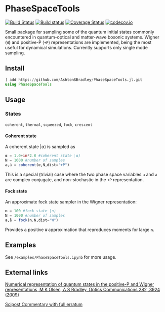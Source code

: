 # PhaseSpaceTools

[![Build Status](https://travis-ci.org/AshtonSBradley/PhaseSpaceTools.jl.svg?branch=master)](https://travis-ci.org/AshtonSBradley/PhaseSpaceTools.jl)
[![Build status](https://ci.appveyor.com/api/projects/status/t6i7kdnpffgnq6pg?svg=true)](https://ci.appveyor.com/project/AshtonSBradley/phasespacetools-jl)
[![Coverage Status](https://coveralls.io/repos/AshtonSBradley/PhaseSpaceTools.jl/badge.svg?branch=master&service=github)](https://coveralls.io/github/AshtonSBradley/PhaseSpaceTools.jl?branch=master)
[![codecov.io](http://codecov.io/github/AshtonSBradley/PhaseSpaceTools.jl/coverage.svg?branch=master)](http://codecov.io/github/AshtonSBradley/PhaseSpaceTools.jl?branch=master)

Small package for sampling some of the quantum initial states commonly encountered in quantum-optical and matter-wave bosonic systems. Wigner (`W`) and positive-P (`+P`) representations are implemented, being the most useful for dynamical simulations. Currently supports only single mode sampling.

## Install

```julia
] add https://github.com/AshtonSBradley/PhaseSpaceTools.jl.git
using PhaseSpaceTools
```

## Usage

### States
`coherent`, `thermal`, `squeezed`, `fock`, `crescent`

#### Coherent state
A coherent state |α⟩ is sampled as
```julia
α = 1.0+im*2.0 #coherent state |α⟩
N = 1000 #number of samples
a,ā = coherent(α,N,dist="+P")
```
This is a special (trivial) case where the two phase space variables `a` and `ā` are complex conjugate, and non-stochastic in the `+P` representation.

#### Fock state
An approximate fock state sampler in the Wigner representation:
```julia
n = 100 #fock state |n⟩
N = 1000 #number of samples
a,ā = fock(n,N,dist="W")
```
Provides a positive `W` approximation that reproduces moments for large `n`.

## Examples

See  `/examples/PhaseSpaceTools.ipynb` for more usage.

## External links
[Numerical representation of quantum states in the positive-P and Wigner representations, M K Olsen, A S Bradley, Optics Communications 282, 3924 (2009)](http://dx.doi.org/10.1016/j.optcom.2009.06.033)

[Scipost Commentary with full erratum](https://scipost.org/commentaries/10.1016/j.optcom.2009.06.033/)
